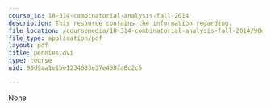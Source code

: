 ```yaml
---
course_id: 18-314-combinatorial-analysis-fall-2014
description: This resource contains the information regarding.
file_location: /coursemedia/18-314-combinatorial-analysis-fall-2014/90d9aa1e1be1234683e37e4587a8c2c5_MIT18_314F14_pennies.pdf
file_type: application/pdf
layout: pdf
title: pennies.dvi
type: course
uid: 90d9aa1e1be1234683e37e4587a8c2c5

---
```

None